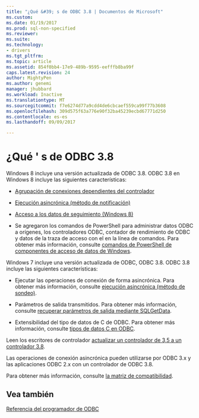 ```yaml
---
title: "¿Qué &#39; s de ODBC 3.8 | Documentos de Microsoft"
ms.custom: 
ms.date: 01/19/2017
ms.prod: sql-non-specified
ms.reviewer: 
ms.suite: 
ms.technology:
- drivers
ms.tgt_pltfrm: 
ms.topic: article
ms.assetid: 854f0bb4-17e9-489b-9595-eefffb8ba99f
caps.latest.revision: 24
author: MightyPen
ms.author: genemi
manager: jhubbard
ms.workload: Inactive
ms.translationtype: MT
ms.sourcegitcommit: f7e6274d77a9cdd4de6cbcaef559ca99f77b3608
ms.openlocfilehash: 309d575f63a776e90f32ba45239ecbd67771d250
ms.contentlocale: es-es
ms.lasthandoff: 09/09/2017

---
```

# <a name="what39s-new-in-odbc-38"></a>¿Qué &#39; s de ODBC 3.8
Windows 8 incluye una versión actualizada de ODBC 3.8. ODBC 3.8 en Windows 8 incluye las siguientes características:  
  
-   [Agrupación de conexiones dependientes del controlador](../../odbc/reference/develop-app/driver-aware-connection-pooling.md)  
  
-   [Ejecución asincrónica (método de notificación)](../../odbc/reference/develop-app/asynchronous-execution-notification-method.md)  
  
-   [Acceso a los datos de seguimiento (Windows 8)](https://msdn.microsoft.com/library/windows/desktop/hh829624.aspx)  
  
-   Se agregaron los comandos de PowerShell para administrar datos ODBC a orígenes, los controladores ODBC, contador de rendimiento de ODBC y datos de la traza de acceso con el en la línea de comandos.  Para obtener más información, consulte [comandos de PowerShell de componentes de acceso de datos de Windows](https://msdn.microsoft.com/library/windows/desktop/jj134064.aspx).  
  
 Windows 7 incluye una versión actualizada de ODBC, ODBC 3.8. ODBC 3.8 incluye las siguientes características:  
  
-   Ejecutar las operaciones de conexión de forma asincrónica. Para obtener más información, consulte [ejecución asincrónica (método de sondeo)](../../odbc/reference/develop-app/asynchronous-execution-polling-method.md).  
  
-   Parámetros de salida transmitidos. Para obtener más información, consulte [recuperar parámetros de salida mediante SQLGetData](../../odbc/reference/develop-app/retrieving-output-parameters-using-sqlgetdata.md).  
  
-   Extensibilidad del tipo de datos de C de ODBC. Para obtener más información, consulte [tipos de datos C en ODBC](../../odbc/reference/develop-app/c-data-types-in-odbc.md).  
  
 Leen los escritores de controlador [actualizar un controlador de 3,5 a un controlador 3.8](../../odbc/reference/develop-driver/upgrading-a-3-5-driver-to-a-3-8-driver.md).  
  
 Las operaciones de conexión asincrónica pueden utilizarse por ODBC 3.x y las aplicaciones ODBC 2.x con un controlador de ODBC 3.8.  
  
 Para obtener más información, consulte [la matriz de compatibilidad](../../odbc/reference/develop-app/compatibility-matrix.md).  
  
## <a name="see-also"></a>Vea también  
 [Referencia del programador de ODBC](../../odbc/reference/odbc-programmer-s-reference.md)

